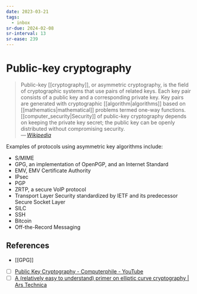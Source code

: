 ```yaml
---
date: 2023-03-21
tags:
  - inbox
sr-due: 2024-02-08
sr-interval: 13
sr-ease: 239
---
```

# Public-key cryptography

> Public-key [[cryptography]], or asymmetric cryptography, is the field of
> cryptographic systems that use pairs of related keys. Each key pair consists
> of a public key and a corresponding private key. Key pairs are generated with
> cryptographic [[algorithm|algorithms]] based on [[mathematics|mathematical]]
> problems termed one-way functions.
> [[computer_security|Security]] of public-key cryptography depends on keeping
> the private key secret; the public key can be openly distributed without
> compromising security.\
> — <cite>[Wikipedia](https://en.wikipedia.org/wiki/Public-key_cryptography)</cite>

Examples of protocols using asymmetric key algorithms include:

- S/MIME
- GPG, an implementation of OpenPGP, and an Internet Standard
- EMV, EMV Certificate Authority
- IPsec
- PGP
- ZRTP, a secure VoIP protocol
- Transport Layer Security standardized by IETF and its predecessor Secure
  Socket Layer
- SILC
- SSH
- Bitcoin
- Off-the-Record Messaging

## References

- [[GPG]]
- [ ] [Public Key Cryptography - Computerphile - YouTube](https://www.youtube.com/watch?v=GSIDS_lvRv4)
- [ ] [A (relatively easy to understand) primer on elliptic curve cryptography | Ars Technica](https://arstechnica.com/information-technology/2013/10/a-relatively-easy-to-understand-primer-on-elliptic-curve-cryptography/)
